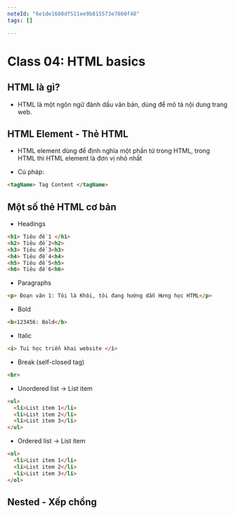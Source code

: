 ```yaml
---
noteId: "6e1de1608df511ee9b815573e7860f48"
tags: []

---
```


# Class 04: HTML basics

## HTML là gì?

- HTML là một ngôn ngữ đánh dấu văn bản, dùng để mô tả nội dung trang web.

## HTML Element - Thẻ HTML

- HTML element dùng để định nghĩa một phần tử trong HTML, trong HTML thì HTML element là đơn vị nhỏ nhất

- Cú pháp:

```html
<tagName> Tag Content </tagName>
```

## Một số thẻ HTML cơ bản

- Headings

```html
<h1> Tiêu đề 1 </h1>
<h2> Tiêu đề 2<h2>
<h3> Tiêu đề 3<h3>
<h4> Tiêu đề 4<h4>
<h5> Tiêu đề 5<h5>
<h6> Tiêu đề 6<h6>
```

- Paragraphs

```html
<p> Đoạn văn 1: Tôi là Khôi, tôi đang hướng dẫn Hưng học HTML</p>
```

- Bold

```html
<b>123456: Bold</b>
```

- Italic

```html
<i> Tui học triển khai website </i>
```

- Break (self-closed tag)

```html
<br>
```

- Unordered list -> List item

```html
<ul>
  <li>List item 1</li>
  <li>List item 2</li>
  <li>List item 3</li>
</ul>
```

- Ordered list -> List item

```html
<ol>
  <li>List item 1</li>
  <li>List item 2</li>
  <li>List item 3</li>
</ol>
```

## Nested - Xếp chồng

